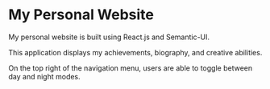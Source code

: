 # My Personal Website

My personal website is built using React.js and Semantic-UI. 

This application displays my achievements, biography, and creative abilities.

On the top right of the navigation menu, users are able to toggle between day and night modes.
